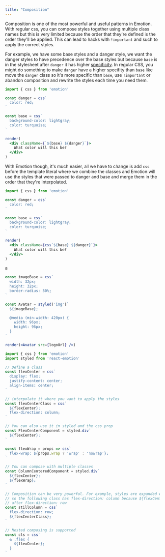 ```yaml
---
title: "Composition"
---
```


Composition is one of the most powerful and useful patterns in Emotion. With regular css, you can compose styles together using multiple class names but this is very limited because the order that they're defined is the order they'll be applied. This can lead to hacks with `!important` and such to apply the correct styles.

For example, we have some base styles and a danger style, we want the danger styles to have precedence over the base styles but because `base` is in the stylesheet after `danger` it has higher [specificity](https://developer.mozilla.org/en-US/docs/Web/CSS/Specificity). In regular CSS, you might do something to make `danger` have a higher specifity than `base` like move the `danger` class so it's more specific than `base`, use `!important` or abandon composition and rewrite the styles each time you need them.

```jsx live
import { css } from 'emotion'

const danger = css`
  color: red;
`

const base = css`
  background-color: lightgray;
  color: turquoise;
`

render(
  <div className={`${base} ${danger}`}>
    What color will this be?
  </div>
)
```

With Emotion though, it's much easier, all we have to change is add `css` before the template literal where we combine the classes and Emotion will use the styles that were passed to danger and base and merge them in the order that they're interpolated.

```jsx live
import { css } from 'emotion'

const danger = css`
  color: red;
`

const base = css`
  background-color: lightgray;
  color: turquoise;
`

render(
  <div className={css`${base} ${danger}`}>
    What color will this be?
  </div>
)
```

a

```jsx live
const imageBase = css`
  width: 32px;
  height: 32px;
  border-radius: 50%;
`

const Avatar = styled('img')`
  ${imageBase};

  @media (min-width: 420px) {
    width: 96px;
    height: 96px;
  }
`

render(<Avatar src={logoUrl} />)
```

```javascript
import { css } from 'emotion'
import styled from 'react-emotion'

// Define a class
const flexCenter = css`
  display: flex;
  justify-content: center;
  align-items: center;
`

// interpolate it where you want to apply the styles
const flexCenterClass = css`
  ${flexCenter};
  flex-direction: column;
`

// You can also use it in styled and the css prop
const FlexCenterComponent = styled.div`
  ${flexCenter};
`

const flexWrap = props => css`
  flex-wrap: ${props.wrap ? 'wrap' : 'nowrap'};
`

// You can compose with multiple classes
const ColumnCenteredComponent = styled.div`
  ${flexCenter};
  ${flexWrap};
`

// Composition can be very powerful. For example, styles are expanded where you interpolate,
// so the following class has flex-direction: column because ${flexCenterClass} is interpolated
// after flex-direction: row
const stillColumn = css`
  flex-direction: row;
  ${flexCenterClass};
`

// Nested composing is supported
const cls = css`
  & .flex {
    ${flexCenter};
  }
`
```
